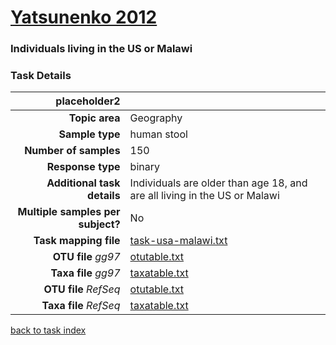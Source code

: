 # [Yatsunenko 2012]( ../docs/yatsunenko.html )
### Individuals living in the US or Malawi

### Task Details

| placeholder2               |                                                             |
| ------------------------: |-----------------------------------------------------------|
| **Topic area**                | Geography                                                |
| **Sample type**               | human stool                                         |
| **Number of samples**         | 150                                         |
| **Response type**             | binary                                           |
| **Additional task details**   | Individuals are older than age 18, and are all living in the US or Malawi                                  |
| **Multiple samples per subject?** | No |
| **Task mapping file**         | [task-usa-malawi.txt](../datasets/yatsunenko/task-usa-malawi.txt)                                 |
| **OTU file** *gg97*           | [otutable.txt](.https://s3.us-east-2.amazonaws.com/knights-lab/public/MLRepo/yatsunenko2012.gg.otutable.txt)                             |
| **Taxa file** *gg97*          | [taxatable.txt](../datasets/yatsunenko/gg/taxatable.txt)                          |
| **OTU file** *RefSeq*         | [otutable.txt](../datasets/yatsunenko/refseq/otutable.txt)                    |
| **Taxa file** *RefSeq*        | [taxatable.txt](../datasets/yatsunenko/refseq/taxatable.txt)                  |


[back to task index](../README.md)
